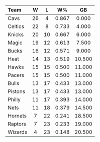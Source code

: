 | Team                             |  W  |  L  |  W%   |   GB   |
|:---------------------------------|:---:|:---:|:-----:|:------:|
| [](/r/clevelandcavs) Cavs        | 26  |  4  | 0.867 | 0.000  |
| [](/r/bostonceltics) Celtics     | 22  |  8  | 0.733 | 4.000  |
| [](/r/nyknicks) Knicks           | 20  | 10  | 0.667 | 6.000  |
| [](/r/orlandomagic) Magic        | 19  | 12  | 0.613 | 7.500  |
| [](/r/mkebucks) Bucks            | 16  | 12  | 0.571 | 9.000  |
| [](/r/heat) Heat                 | 14  | 13  | 0.519 | 10.500 |
| [](/r/atlantahawks) Hawks        | 15  | 15  | 0.500 | 11.000 |
| [](/r/pacers) Pacers             | 15  | 15  | 0.500 | 11.000 |
| [](/r/chicagobulls) Bulls        | 13  | 17  | 0.433 | 13.000 |
| [](/r/detroitpistons) Pistons    | 13  | 17  | 0.433 | 13.000 |
| [](/r/sixers) Philly             | 11  | 17  | 0.393 | 14.000 |
| [](/r/gonets) Nets               | 11  | 18  | 0.379 | 14.500 |
| [](/r/charlottehornets) Hornets  |  7  | 22  | 0.241 | 18.500 |
| [](/r/torontoraptors) Raptors    |  7  | 23  | 0.233 | 19.000 |
| [](/r/washingtonwizards) Wizards |  4  | 23  | 0.148 | 20.500 |